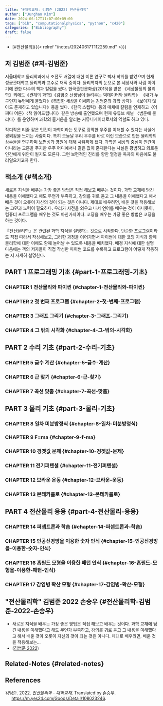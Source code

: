 ```yaml
---
title: "#대학교재: 김범준 (2022) 전산물리학"
author: ["Junghan Kim"]
date: 2024-06-17T11:07:00+09:00
tags: ["bib", "computationalphysics", "python", "c420"]
categories: ["Bibliography"]
draft: false
---
```


-   [#전산물리]({{< relref "/notes/20240617T112259.md" >}})


## 저 김범준 {#저-김범준}

서울대학교 물리학과에서 초전도 배열에 대한 이론 연구로 박사 학위를 받았으며 현재 성균관대학교 물리학과 교수로 재직 중이다. 물리학자의 눈으로 본 세상사와 사람 이야기에 관한 다수의 책과 칼럼을 썼다. 한국출판문화상(2015)을 받은 《세상물정의 물리학》외에도《관계의 과학》《김범준 선생님이 들려주는 빅데이터와 물리학》 《내가 누구인지 뉴턴에게 물었다》《복잡한 세상을 이해하는 김범준의 과학 상자》 《보이지 않아도 존재하고 있습니다》등을 썼다.《한국 스켑틱》등의 매체에 칼럼을 연재하고〈어쩌다 어른〉〈책 읽어드립니다〉같은 방송에 출연했으며 현재 유튜브 채널 〈범준에 물리다〉를 운영하며 과학의 즐거움을 알리는 커뮤니케이터로서의 역할도 하고 있다.

작디작은 티끌 같은 인간이 과학이라는 도구로 광막한 우주를 이해할 수 있다는 사실에 경외감을 느끼는 사람이다. 특히 오늘날 우리 우주를 바로 이런 모습으로 만든 물리학의 상수들을 연구하며 보편성과 영원에 대해 사유하게 됐다. 과학은 세상의 중심이 인간이 아니라는 교훈을 주지만 우주 어디에서나 같은 값이 존재한다는 사실은 평범하고 외로운 인간에게 위안이 될지도 모른다. 그런 보편적인 진리를 향한 열정을 독자의 마음에도 불러일으키고자 한다.


## 책소개 {#책소개}

새로운 지식을 배우는 가장 좋은 방법은 직접 해보고 배우는 것이다. 과학 교재에 담긴 내용을 이해했다고 해도 무언가 부족하고, 강의를 귀로 듣고 그 내용을 이해했다고 해서 배운 것이 오롯이 자신의 것이 되는 것은 아니다. 제대로 배우려면, 배운 것을 적용해보는 고민과 노력이 필요하다. 우리가 사전을 외우고 나서 언어를 배우는 것이 아니듯이, 컴퓨터 프로그램을 배우는 것도 마찬가지이다. 코딩을 배우는 가장 좋은 방법은 코딩을 하는 것이다.

『전산물리학』은 관련된 과학 지식을 설명하는 것으로 시작한다. 단순한 프로그램이라도 직접 따라서 작성해보고, 그러한 과정을 이어가면서 파이썬에 대한 코딩 지식과 함께 물리학에 대한 이해도 함께 늘어날 수 있도록 내용을 배치했다. 배경 지식에 대한 설명 다음에는 책의 저자들이 직접 작성한 파이썬 코드를 수록하고 프로그램이 어떻게 작동하는 지 자세히 설명한다.


## PART 1 프로그래밍 기초 {#part-1-프로그래밍-기초}


### CHAPTER 1 전산물리와 파이썬 {#chapter-1-전산물리와-파이썬}


### CHAPTER 2 첫 번째 프로그램 {#chapter-2-첫-번째-프로그램}


### CHAPTER 3 그래프 그리기 {#chapter-3-그래프-그리기}


### CHAPTER 4 그 밖의 시각화 {#chapter-4-그-밖의-시각화}


## PART 2 수리 기초 {#part-2-수리-기초}


### CHAPTER 5 급수 계산 {#chapter-5-급수-계산}


### CHAPTER 6 근 찾기 {#chapter-6-근-찾기}


### CHAPTER 7 곡선 맞춤 {#chapter-7-곡선-맞춤}


## PART 3 물리 기초 {#part-3-물리-기초}


### CHAPTER 8 일차 미분방정식 {#chapter-8-일차-미분방정식}


### CHAPTER 9 F=ma {#chapter-9-f-ma}


### CHAPTER 10 경곗값 문제 {#chapter-10-경곗값-문제}


### CHAPTER 11 전기퍼텐셜 {#chapter-11-전기퍼텐셜}


### CHAPTER 12 브라운 운동 {#chapter-12-브라운-운동}


### CHAPTER 13 몬테카를로 {#chapter-13-몬테카를로}


## PART 4 전산물리 응용 {#part-4-전산물리-응용}


### CHAPTER 14 퍼셉트론과 학습 {#chapter-14-퍼셉트론과-학습}


### CHAPTER 15 인공신경망을 이용한 숫자 인식 {#chapter-15-인공신경망을-이용한-숫자-인식}


### CHAPTER 16 홉필드 모형을 이용한 패턴 인식 {#chapter-16-홉필드-모형을-이용한-패턴-인식}


### CHAPTER 17 감염병 확산 모형 {#chapter-17-감염병-확산-모형}


## "전산물리학" 김범준 2022 손승우 {#전산물리학-김범준-2022-손승우}

-   새로운 지식을 배우는 가장 좋은 방법은 직접 해보고 배우는 것이다. 과학 교재에 담긴 내용을 이해했다고 해도 무언가 부족하고, 강의를 귀로 듣고 그 내용을 이해했다고 해서 배운 것이 오롯이 자신의 것이 되는 것은 아니다. 제대로 배우려면, 배운 것을 적용해보는...
-   (<a href="#citeproc_bib_item_1">김범준 2022</a>)


## Related-Notes {#related-notes}

## References

<style>.csl-entry{text-indent: -1.5em; margin-left: 1.5em;}</style><div class="csl-bib-body">
  <div class="csl-entry"><a id="citeproc_bib_item_1"></a>김범준. 2022. <i>전산물리학 - 대학교재</i>. Translated by 손승우. <a href="https://m.yes24.com/Goods/Detail/108023246">https://m.yes24.com/Goods/Detail/108023246</a>.</div>
</div>
